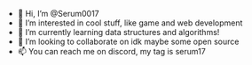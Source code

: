 - 👋 Hi, I’m @Serum0017
- 👀 I’m interested in cool stuff, like game and web development
- 🌱 I’m currently learning data structures and algorithms!
- 💞️ I’m looking to collaborate on idk maybe some open source
- 📫 You can reach me on discord, my tag is serum17

<!---
Serum0017/Serum0017 is a ✨ special ✨ repository because its `README.md` (this file) appears on your GitHub profile.
You can click the Preview link to take a look at your changes.
--->
